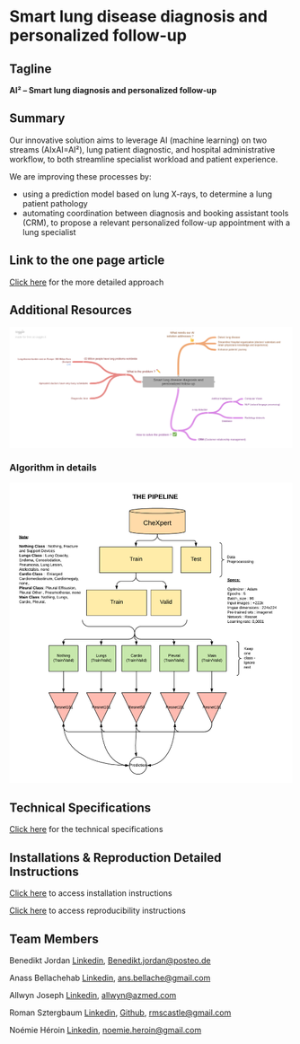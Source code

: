 # Smart lung disease diagnosis and personalized follow-up
## Tagline

**AI² – Smart lung diagnosis and personalized follow-up**

## Summary

Our innovative solution aims to leverage AI (machine learning) on two streams (AIxAI=AI²), lung patient diagnostic, and hospital administrative workflow, to both streamline specialist workload and patient experience.

We are improving these processes by:
- using a prediction model based on lung X-rays, to determine a lung patient pathology
- automating coordination between diagnosis and booking assistant tools (CRM), to propose a relevant personalized follow-up appointment with a lung specialist

## Link to the one page article

[Click here](one_page_article.md) for the more detailed approach

## Additional Resources

![text](assets/Smart_lung_disease_diagnosis_and_personalized_follow-up.png)

### Algorithm in details

![algorithm](assets/algorithm_diagram.png)

## Technical Specifications

[Click here](technical_specifications.md) for the technical specifications

## Installations & Reproduction Detailed Instructions

[Click here](INSTALLATION.md) to access installation instructions

[Click here](REPRODUCIBILITY.md) to access reproducibility instructions

## Team Members

Benedikt Jordan [Linkedin](https://www.linkedin.com/in/benedikt-jordan-9b068b9a/), Benedikt.jordan@posteo.de

Anass Bellachehab [Linkedin](https://www.linkedin.com/in/anass-bellachehab-a89baa8a/), ans.bellache@gmail.com

Allwyn Joseph [Linkedin](https://www.linkedin.com/in/allwyn-joseph/), allwyn@azmed.com

Roman Sztergbaum [Linkedin](https://www.linkedin.com/in/roman-sztergbaum), [Github](https://github.com/Milerius), rmscastle@gmail.com

Noémie Héroin [Linkedin](www.linkedin.com/in/noemie-heroin), noemie.heroin@gmail.com
